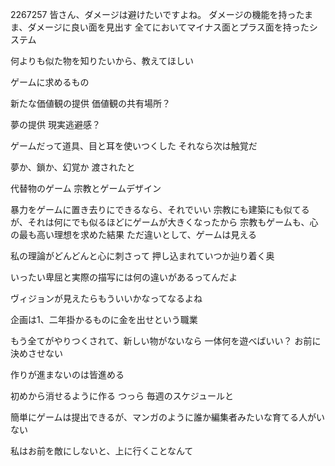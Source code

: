 2267257
皆さん、ダメージは避けたいですよね。
ダメージの機能を持ったまま、ダメージに良い面を見出す
全てにおいてマイナス面とプラス面を持ったシステム

何よりも似た物を知りたいから、教えてほしい



ゲームに求めるもの

新たな価値観の提供
価値観の共有場所？

夢の提供
現実逃避感？

ゲームだって道具、目と耳を使いつくした
それなら次は触覚だ

夢か、鎖か、幻覚か
渡されたと

代替物のゲーム
宗教とゲームデザイン

暴力をゲームに置き去りにできるなら、それでいい
宗教にも建築にも似てるが、それは何にでも似るほどにゲームが大きくなったから
宗教もゲームも、心の最も高い理想を求めた結果
ただ違いとして、ゲームは見える

私の理論がどんどんと心に刺さって
押し込まれていつか辿り着く奥

いったい卑屈と実際の描写には何の違いがあるってんだよ

ヴィジョンが見えたらもういいかなってなるよね

企画は1、二年掛かるものに金を出せという職業

もう全てがやりつくされて、新しい物がないなら
一体何を遊べばいい？
お前に決めさせない

作りが進まないのは皆進める

初めから消せるように作る
つっら
毎週のスケジュールと

簡単にゲームは提出できるが、マンガのように誰か編集者みたいな育てる人がいない

私はお前を敵にしないと、上に行くことなんて